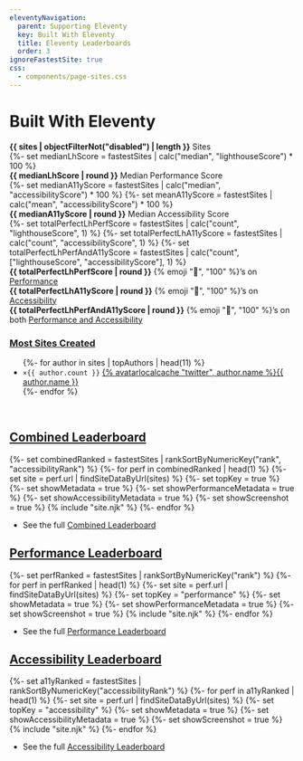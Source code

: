 ```yaml
---
eleventyNavigation:
  parent: Supporting Eleventy
  key: Built With Eleventy
  title: Eleventy Leaderboards
  order: 3
ignoreFastestSite: true
css:
  - components/page-sites.css
---
```


# Built With Eleventy

<div class="lo" style="--lo-stackpoint: 30em; --lo-margin-v: 2em">
	<div class="lo-c" style="flex-grow: 2" id="statistics"><!-- backwards compt for previous id link -->
		<div><strong class="sites-val">{{ sites | objectFilterNot("disabled") | length }}</strong> Sites</div>
		{%- set medianLhScore = fastestSites | calc("median", "lighthouseScore") * 100 %}
		<div><strong class="sites-val">{{ medianLhScore | round }}</strong> Median Performance Score</div>
		{%- set medianA11yScore = fastestSites | calc("median", "accessibilityScore") * 100 %}
		{%- set meanA11yScore = fastestSites | calc("mean", "accessibilityScore") * 100 %}
		<div><strong class="sites-val">{{ medianA11yScore | round }}</strong> Median Accessibility Score</div>
		{%- set totalPerfectLhPerfScore = fastestSites | calc("count", "lighthouseScore", 1) %}
		{%- set totalPerfectLhA11yScore = fastestSites | calc("count", "accessibilityScore", 1) %}
		{%- set totalPerfectLhPerfAndA11yScore = fastestSites | calc("count", ["lighthouseScore", "accessibilityScore"], 1) %}
		<div><strong class="sites-val">{{ totalPerfectLhPerfScore | round }}</strong> {% emoji "💯", "100" %}’s on <a href="/leaderboard/perf/">Performance</a></div>
		<div><strong class="sites-val">{{ totalPerfectLhA11yScore | round }}</strong> {% emoji "💯", "100" %}’s on <a href="/leaderboard/a11y/">Accessibility</a></div>
		<div><strong class="sites-val">{{ totalPerfectLhPerfAndA11yScore | round }}</strong> {% emoji "💯", "100" %}’s on both <a href="/leaderboard/combined/">Performance and Accessibility</a></div>
	</div>
	<div class="lo-c">
		<h3 class="authors-hed"><a href="/authors/">Most Sites Created</a></h3>
		<ul class="authors-list">
		{%- for author in sites | topAuthors | head(11) %}
			<li><code>×{{ author.count }}</code> <a href="/authors/{{ author.name | slug }}/">{% avatarlocalcache "twitter", author.name %}{{ author.name }}</a></li>
		{%- endfor %}
		</ul>
	</div>
</div>

<br>

## [Combined Leaderboard](/leaderboard/combined/)

<div class="lo sites-lo" style="--lo-stackpoint: 30em; --lo-margin-v: 2em">
{%- set combinedRanked = fastestSites | rankSortByNumericKey("rank", "accessibilityRank") %}
{%- for perf in combinedRanked | head(1) %}
{%- set site = perf.url | findSiteDataByUrl(sites) %}
	{%- set topKey = true %}
	{%- set showMetadata = true %}
	{%- set showPerformanceMetadata = true %}
	{%- set showAccessibilityMetadata = true %}
	{%- set showScreenshot = true %}
	{% include "site.njk" %}
{%- endfor %}
</div>

* See the full [Combined Leaderboard](/leaderboard/combined/)

## [Performance Leaderboard](/leaderboard/perf/)

<div class="lo sites-lo" style="--lo-stackpoint: 30em; --lo-margin-v: 2em">
{%- set perfRanked = fastestSites | rankSortByNumericKey("rank") %}
{%- for perf in perfRanked | head(1) %}
{%- set site = perf.url | findSiteDataByUrl(sites) %}
	{%- set topKey = "performance" %}
	{%- set showMetadata = true %}
	{%- set showPerformanceMetadata = true %}
	{%- set showScreenshot = true %}
	{% include "site.njk" %}
{%- endfor %}
</div>

* See the full [Performance Leaderboard](/leaderboard/perf/)

## [Accessibility Leaderboard](/leaderboard/a11y/)

<div class="lo sites-lo" style="--lo-stackpoint: 30em; --lo-margin-v: 2em">
{%- set a11yRanked = fastestSites | rankSortByNumericKey("accessibilityRank") %}
{%- for perf in a11yRanked | head(1) %}
{%- set site = perf.url | findSiteDataByUrl(sites) %}
	{%- set topKey = "accessibility" %}
	{%- set showMetadata = true %}
	{%- set showAccessibilityMetadata = true %}
	{%- set showScreenshot = true %}
	{% include "site.njk" %}
{%- endfor %}
</div>

* See the full [Accessibility Leaderboard](/leaderboard/a11y/)
